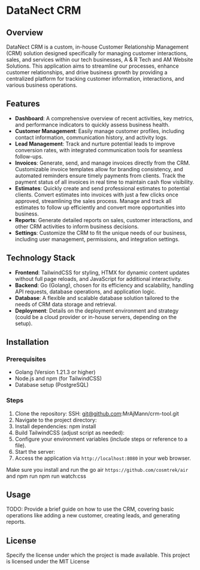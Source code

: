 # DataNect CRM

## Overview
DataNect CRM is a custom, in-house Customer Relationship Management (CRM) solution designed specifically for managing customer interactions, sales, and services within our tech businesses, A & R Tech and AM Website Solutions. This application aims to streamline our processes, enhance customer relationships, and drive business growth by providing a centralized platform for tracking customer information, interactions, and various business operations.

## Features
- **Dashboard**: A comprehensive overview of recent activities, key metrics, and performance indicators to quickly assess business health.
- **Customer Management**: Easily manage customer profiles, including contact information, communication history, and activity logs.
- **Lead Management**: Track and nurture potential leads to improve conversion rates, with integrated communication tools for seamless follow-ups.
- **Invoices**: Generate, send, and manage invoices directly from the CRM. Customizable invoice templates allow for branding consistency, and automated reminders ensure timely payments from clients. Track the payment status of all invoices in real time to maintain cash flow visibility.
- **Estimates**: Quickly create and send professional estimates to potential clients. Convert estimates into invoices with just a few clicks once approved, streamlining the sales process. Manage and track all estimates to follow up efficiently and convert more opportunities into business.
- **Reports**: Generate detailed reports on sales, customer interactions, and other CRM activities to inform business decisions.
- **Settings**: Customize the CRM to fit the unique needs of our business, including user management, permissions, and integration settings.

## Technology Stack
- **Frontend**: TailwindCSS for styling, HTMX for dynamic content updates without full page reloads, and JavaScript for additional interactivity.
- **Backend**: Go (Golang), chosen for its efficiency and scalability, handling API requests, database operations, and application logic.
- **Database**: A flexible and scalable database solution tailored to the needs of CRM data storage and retrieval.
- **Deployment**: Details on the deployment environment and strategy (could be a cloud provider or in-house servers, depending on the setup).

## Installation

### Prerequisites
- Golang (Version 1.21.3 or higher)
- Node.js and npm (for TailwindCSS)
- Database setup (PostgreSQL)

### Steps
1. Clone the repository:
    SSH:    git@github.com:MrAjMann/crm-tool.git
2. Navigate to the project directory:
3. Install dependencies:
    npm install
4. Build TailwindCSS (adjust script as needed):
5. Configure your environment variables (include steps or reference to a file).
6. Start the server:
7. Access the application via `http://localhost:8080` in your web browser.


Make sure you install and run the go air
`https://github.com/cosmtrek/air`
and npm run npm run watch:css


## Usage
TODO: Provide a brief guide on how to use the CRM, covering basic operations like adding a new customer, creating leads, and generating reports.


## License
Specify the license under which the project is made available. 
This project is licensed under the MIT License 